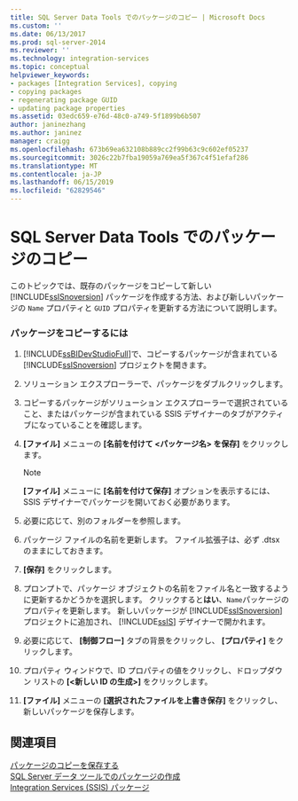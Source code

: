```yaml
---
title: SQL Server Data Tools でのパッケージのコピー | Microsoft Docs
ms.custom: ''
ms.date: 06/13/2017
ms.prod: sql-server-2014
ms.reviewer: ''
ms.technology: integration-services
ms.topic: conceptual
helpviewer_keywords:
- packages [Integration Services], copying
- copying packages
- regenerating package GUID
- updating package properties
ms.assetid: 03edc659-e76d-48c0-a749-5f1899b6b507
author: janinezhang
ms.author: janinez
manager: craigg
ms.openlocfilehash: 673b69ea632108b889cc2f99b63c9c602ef05237
ms.sourcegitcommit: 3026c22b7fba19059a769ea5f367c4f51efaf286
ms.translationtype: MT
ms.contentlocale: ja-JP
ms.lasthandoff: 06/15/2019
ms.locfileid: "62829546"
---
```

# <a name="copy-a-package-in-sql-server-data-tools"></a>SQL Server Data Tools でのパッケージのコピー
  このトピックでは、既存のパッケージをコピーして新しい [!INCLUDE[ssISnoversion](../includes/ssisnoversion-md.md)] パッケージを作成する方法、および新しいパッケージの `Name` プロパティと `GUID` プロパティを更新する方法について説明します。  
  
### <a name="to-copy-a-package"></a>パッケージをコピーするには  
  
1.  [!INCLUDE[ssBIDevStudioFull](../includes/ssbidevstudiofull-md.md)]で、コピーするパッケージが含まれている [!INCLUDE[ssISnoversion](../includes/ssisnoversion-md.md)] プロジェクトを開きます。  
  
2.  ソリューション エクスプローラーで、パッケージをダブルクリックします。  
  
3.  コピーするパッケージがソリューション エクスプローラーで選択されていること、またはパッケージが含まれている SSIS デザイナーのタブがアクティブになっていることを確認します。  
  
4.  **[ファイル]** メニューの **[名前を付けて \<パッケージ名> を保存]** をクリックします。  
  
    > [!NOTE]  
    >  **[ファイル]** メニューに **[名前を付けて保存]** オプションを表示するには、SSIS デザイナーでパッケージを開いておく必要があります。  
  
5.  必要に応じて、別のフォルダーを参照します。  
  
6.  パッケージ ファイルの名前を更新します。 ファイル拡張子は、必ず .dtsx のままにしておきます。  
  
7.  **[保存]** をクリックします。  
  
8.  プロンプトで、パッケージ オブジェクトの名前をファイル名と一致するように更新するかどうかを選択します。 クリックすると**はい**、`Name`パッケージのプロパティを更新します。 新しいパッケージが [!INCLUDE[ssISnoversion](../includes/ssisnoversion-md.md)] プロジェクトに追加され、 [!INCLUDE[ssIS](../includes/ssis-md.md)] デザイナーで開かれます。  
  
9. 必要に応じて、 **[制御フロー]** タブの背景をクリックし、 **[プロパティ]** をクリックします。  
  
10. プロパティ ウィンドウで、ID プロパティの値をクリックし、ドロップダウン リストの **[\<新しい ID の生成>]** をクリックします。  
  
11. **[ファイル]** メニューの **[選択されたファイルを上書き保存]** をクリックし、新しいパッケージを保存します。  
  
## <a name="see-also"></a>関連項目  
 [パッケージのコピーを保存する](../../2014/integration-services/save-a-copy-of-a-package.md)   
 [SQL Server データ ツールでのパッケージの作成](create-packages-in-sql-server-data-tools.md)   
 [Integration Services &#40;SSIS&#41; パッケージ](../../2014/integration-services/integration-services-ssis-packages.md)  
  
  
